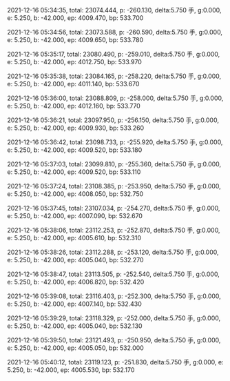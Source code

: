 2021-12-16 05:34:35, total: 23074.444, p: -260.130, delta:5.750 手, g:0.000, e: 5.250, b: -42.000, ep: 4009.470, bp: 533.700

2021-12-16 05:34:56, total: 23073.588, p: -260.590, delta:5.750 手, g:0.000, e: 5.250, b: -42.000, ep: 4009.650, bp: 533.780

2021-12-16 05:35:17, total: 23080.490, p: -259.010, delta:5.750 手, g:0.000, e: 5.250, b: -42.000, ep: 4012.750, bp: 533.970

2021-12-16 05:35:38, total: 23084.165, p: -258.220, delta:5.750 手, g:0.000, e: 5.250, b: -42.000, ep: 4011.140, bp: 533.670

2021-12-16 05:36:00, total: 23088.809, p: -258.000, delta:5.750 手, g:0.000, e: 5.250, b: -42.000, ep: 4012.160, bp: 533.770

2021-12-16 05:36:21, total: 23097.950, p: -256.150, delta:5.750 手, g:0.000, e: 5.250, b: -42.000, ep: 4009.930, bp: 533.260

2021-12-16 05:36:42, total: 23098.733, p: -255.920, delta:5.750 手, g:0.000, e: 5.250, b: -42.000, ep: 4009.520, bp: 533.180

2021-12-16 05:37:03, total: 23099.810, p: -255.360, delta:5.750 手, g:0.000, e: 5.250, b: -42.000, ep: 4009.520, bp: 533.110

2021-12-16 05:37:24, total: 23108.385, p: -253.950, delta:5.750 手, g:0.000, e: 5.250, b: -42.000, ep: 4008.050, bp: 532.750

2021-12-16 05:37:45, total: 23107.034, p: -254.270, delta:5.750 手, g:0.000, e: 5.250, b: -42.000, ep: 4007.090, bp: 532.670

2021-12-16 05:38:06, total: 23112.253, p: -252.870, delta:5.750 手, g:0.000, e: 5.250, b: -42.000, ep: 4005.610, bp: 532.310

2021-12-16 05:38:26, total: 23112.288, p: -253.120, delta:5.750 手, g:0.000, e: 5.250, b: -42.000, ep: 4005.040, bp: 532.270

2021-12-16 05:38:47, total: 23113.505, p: -252.540, delta:5.750 手, g:0.000, e: 5.250, b: -42.000, ep: 4006.820, bp: 532.420

2021-12-16 05:39:08, total: 23116.403, p: -252.300, delta:5.750 手, g:0.000, e: 5.250, b: -42.000, ep: 4007.140, bp: 532.430

2021-12-16 05:39:29, total: 23118.329, p: -252.000, delta:5.750 手, g:0.000, e: 5.250, b: -42.000, ep: 4005.040, bp: 532.130

2021-12-16 05:39:50, total: 23121.493, p: -250.950, delta:5.750 手, g:0.000, e: 5.250, b: -42.000, ep: 4005.050, bp: 532.000

2021-12-16 05:40:12, total: 23119.123, p: -251.830, delta:5.750 手, g:0.000, e: 5.250, b: -42.000, ep: 4005.530, bp: 532.170
